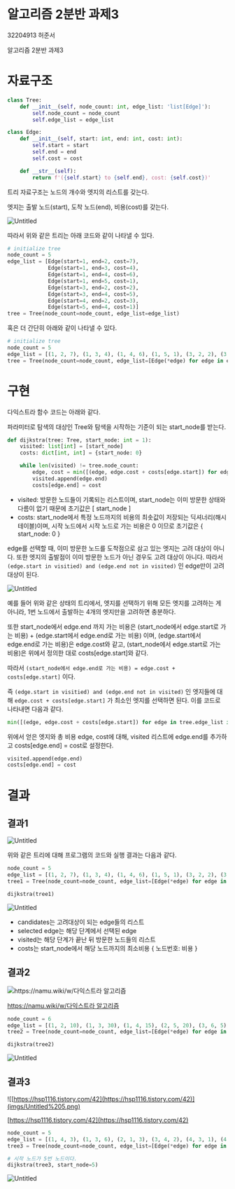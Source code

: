 # 알고리즘 2분반 과제3

32204913 허준서

알고리즘 2분반 과제3      
  
    
     
      
       
# 자료구조

```python
class Tree:
    def __init__(self, node_count: int, edge_list: 'list[Edge]'):
        self.node_count = node_count
        self.edge_list = edge_list

class Edge:
    def __init__(self, start: int, end: int, cost: int):
        self.start = start
        self.end = end
        self.cost = cost

    def __str__(self):
        return f'({self.start} to {self.end}, cost: {self.cost})'
```

트리 자료구조는 노드의 개수와 엣지의 리스트를 갖는다.

엣지는 출발 노드(start), 도착 노드(end), 비용(cost)를 갖는다.

![Untitled](imgs/Untitled.png)

따라서 위와 같은 트리는 아래 코드와 같이 나타낼 수 있다.

```python
# initialize tree
node_count = 5
edge_list = [Edge(start=1, end=2, cost=7),
             Edge(start=1, end=3, cost=4),
             Edge(start=1, end=4, cost=6),
             Edge(start=1, end=5, cost=1), 
             Edge(start=3, end=2, cost=2), 
             Edge(start=3, end=4, cost=5), 
             Edge(start=4, end=2, cost=3), 
             Edge(start=5, end=4, cost=1)]
tree = Tree(node_count=node_count, edge_list=edge_list)
```

혹은 더 간단히 아래와 같이 나타낼 수 있다.

```python
# initialize tree
node_count = 5
edge_list = [(1, 2, 7), (1, 3, 4), (1, 4, 6), (1, 5, 1), (3, 2, 2), (3, 4, 5), (4, 2, 3), (5, 4, 1)]
tree = Tree(node_count=node_count, edge_list=[Edge(*edge) for edge in edge_list])
```
  

# 구현

다익스트라 함수 코드는 아래와 같다.

파라미터로 탐색의 대상인 Tree와 탐색을 시작하는 기준이 되는 start_node를 받는다.

```python
def dijkstra(tree: Tree, start_node: int = 1):
    visited: list[int] = [start_node]
    costs: dict[int, int] = {start_node: 0}

    while len(visited) != tree.node_count:
        edge, cost = min([(edge, edge.cost + costs[edge.start]) for edge in tree.edge_list if edge.start in visited and edge.end not in visited], key=lambda x: x[1])
        visited.append(edge.end)
        costs[edge.end] = cost
```

- visited: 방문한 노드들이 기록되는 리스트이며, start_node는 이미 방문한 상태와 다름이 없기 때문에 초기값은 [ start_node ]
- costs: start_node에서 특정 노드까지의 비용의 최솟값이 저장되는 딕셔너리(해시테이블)이며, 시작 노드에서 시작 노드로 가는 비용은 0 이므로 초기값은 { start_node: 0 }

edge를 선택할 때, 이미 방문한 노드를 도착점으로 삼고 있는 엣지는 고려 대상이 아니다. 또한 엣지의 출발점이 이미 방문한 노드가 아닌 경우도 고려 대상이 아니다. 따라서 `(edge.start in visitied) and (edge.end not in visited)` 인 edge만이 고려대상이 된다.

![Untitled](imgs/Untitled.png)

예를 들어 위와 같은 상태의 트리에서, 엣지를 선택하기 위해 모든 엣지를 고려하는 게 아니라, 1번 노드에서 출발하는 4개의 엣지만을 고려하면 충분하다.

또한 start_node에서 edge.end 까지 가는 비용은 (start_node에서 edge.start로 가는 비용) + (edge.start에서 edge.end로 가는 비용) 이며, (edge.start에서 edge.end로 가는 비용)은 edge.cost와 같고, (start_node에서 edge.start로 가는 비용)은 위에서 정의한 대로 costs[edge.start]와 같다.

따라서 `(start_node에서 edge.end로 가는 비용) = edge.cost + costs[edge.start]` 이다.

즉 `(edge.start in visitied) and (edge.end not in visited)` 인 엣지들에 대해 `edge.cost + costs[edge.start]` 가 최소인 엣지를 선택하면 된다. 이를 코드로 나타내면 다음과 같다.

```python
min([(edge, edge.cost + costs[edge.start]) for edge in tree.edge_list if edge.start in visited and edge.end not in visited], key=lambda x: x[1])
```

위에서 얻은 엣지와 총 비용 edge, cost에 대해, visited 리스트에 edge.end를 추가하고 costs[edge.end] = cost로 설정한다.

```python
visited.append(edge.end)
costs[edge.end] = cost
```

  
# 결과

## 결과1

![Untitled](imgs/Untitled%201.png)

위와 같은 트리에 대해 프로그램의 코드와 실행 결과는 다음과 같다.

```python
node_count = 5
edge_list = [(1, 2, 7), (1, 3, 4), (1, 4, 6), (1, 5, 1), (3, 2, 2), (3, 4, 5), (4, 2, 3), (5, 4, 1)]
tree1 = Tree(node_count=node_count, edge_list=[Edge(*edge) for edge in edge_list])

dijkstra(tree1)
```

![Untitled](imgs/Untitled%202.png)

- candidates는 고려대상이 되는 edge들의 리스트
- selected edge는 해당 단계에서 선택된 edge
- visited는 해당 단계가 끝난 뒤 방문한 노드들의 리스트
- costs는 start_node에서 해당 노드까지의 최소비용 { 노드번호: 비용 }
  

## 결과2

![[https://namu.wiki/w/다익스트라 알고리즘](https://namu.wiki/w/%EB%8B%A4%EC%9D%B5%EC%8A%A4%ED%8A%B8%EB%9D%BC%20%EC%95%8C%EA%B3%A0%EB%A6%AC%EC%A6%98)](imgs/Untitled%203.png)

[https://namu.wiki/w/다익스트라 알고리즘](https://namu.wiki/w/%EB%8B%A4%EC%9D%B5%EC%8A%A4%ED%8A%B8%EB%9D%BC%20%EC%95%8C%EA%B3%A0%EB%A6%AC%EC%A6%98)

```python
node_count = 6
edge_list = [(1, 2, 10), (1, 3, 30), (1, 4, 15), (2, 5, 20), (3, 6, 5), (4, 3, 5), (4, 6, 20), (5, 6, 20), (6, 4, 20)]
tree2 = Tree(node_count=node_count, edge_list=[Edge(*edge) for edge in edge_list])

dijkstra(tree2)
```

![Untitled](imgs/Untitled%204.png)
  

## 결과3

![[https://hsp1116.tistory.com/42](https://hsp1116.tistory.com/42)](imgs/Untitled%205.png)

[https://hsp1116.tistory.com/42](https://hsp1116.tistory.com/42)

```python
node_count = 5
edge_list = [(1, 4, 3), (1, 3, 6), (2, 1, 3), (3, 4, 2), (4, 3, 1), (4, 2, 1), (5, 2, 4), (5, 4, 2)]
tree3 = Tree(node_count=node_count, edge_list=[Edge(*edge) for edge in edge_list])

# 시작 노드가 5번 노드이다.
dijkstra(tree3, start_node=5)
```

![Untitled](imgs/Untitled%206.png)
